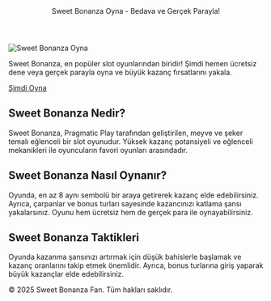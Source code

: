  <header>Sweet Bonanza Oyna - Bedava ve Gerçek Parayla!</header>
    <div class="container">
        <img src="https://encrypted-tbn0.gstatic.com/images?q=tbn:ANd9GcRdUIhuHYz17dgm9d41bRlTH77AQ85nNdDqiA&s" alt="Sweet Bonanza Oyna" class="game-image">
        <p>Sweet Bonanza, en popüler slot oyunlarından biridir! Şimdi hemen ücretsiz dene veya gerçek parayla oyna ve büyük kazanç fırsatlarını yakala.</p>
        <a href="https://t.co/r0otXXGQVH" class="play-button">Şimdi Oyna</a>
        <div class="content">
            <h2>Sweet Bonanza Nedir?</h2>
            <p>Sweet Bonanza, Pragmatic Play tarafından geliştirilen, meyve ve şeker temalı eğlenceli bir slot oyunudur. Yüksek kazanç potansiyeli ve eğlenceli mekanikleri ile oyuncuların favori oyunları arasındadır.</p>
            <h2>Sweet Bonanza Nasıl Oynanır?</h2>
            <p>Oyunda, en az 8 aynı sembolü bir araya getirerek kazanç elde edebilirsiniz. Ayrıca, çarpanlar ve bonus turları sayesinde kazancınızı katlama şansı yakalarsınız. Oyunu hem ücretsiz hem de gerçek para ile oynayabilirsiniz.</p>
            <h2>Sweet Bonanza Taktikleri</h2>
            <p>Oyunda kazanma şansınızı artırmak için düşük bahislerle başlamak ve kazanç oranlarını takip etmek önemlidir. Ayrıca, bonus turlarına giriş yaparak büyük kazançlar elde edebilirsiniz.</p>
        </div>
    </div>
    <footer>
        <p>&copy; 2025 Sweet Bonanza Fan. Tüm hakları saklıdır.</p>
    </footer>
